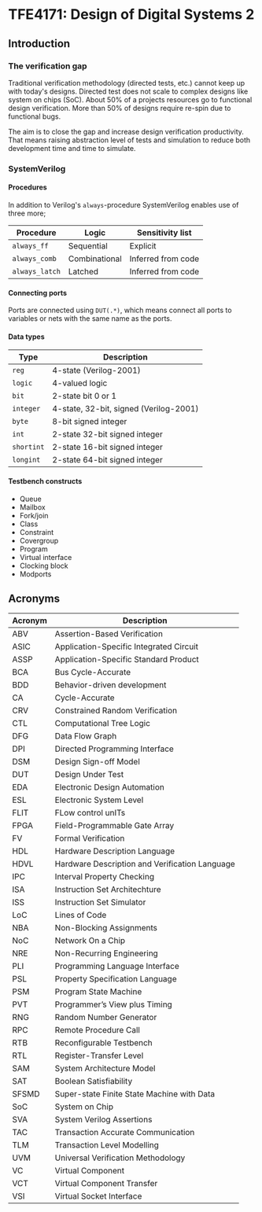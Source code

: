 TFE4171: Design of Digital Systems 2
==============================

Introduction
-----------------
### The verification gap
Traditional verification methodology (directed tests, etc.) cannot keep up with today's designs. Directed test does not scale to complex designs like system on chips (SoC). About 50% of a projects resources go to functional design verification. More than 50% of designs require re-spin due to functional bugs.

The aim is to close the gap and increase design verification productivity. That means raising abstraction level of tests and simulation to reduce both development time and time to simulate.

### SystemVerilog
#### Procedures
In addition to Verilog's `always`-procedure SystemVerilog enables use of three more;

|Procedure	  	  |Logic			       |Sensitivity list|
|---------------|---------------|----------------
|`always_ff`	   |Sequential		   |Explicit
|`always_comb`	 |Combinational	 |Inferred from code
|`always_latch`	|Latched		      |Inferred from code

#### Connecting ports
Ports are connected using `DUT(.*)`, which means connect all ports to variables or nets with the same name as the ports.

#### Data types
|Type		     |Description
|-----------|-----------
|`reg`		    |4-state (Verilog-2001)
|`logic`	   |4-valued logic
|`bit`		    |2-state bit 0 or 1
|`integer`	 |4-state, 32-bit, signed (Verilog-2001)
|`byte`		   |8-bit signed integer
|`int`		    |2-state 32-bit signed integer
|`shortint`	|2-state 16-bit signed integer
|`longint`	 |2-state 64-bit signed integer

#### Testbench constructs

 - Queue
 - Mailbox
 - Fork/join
 - Class
 - Constraint
 - Covergroup
 - Program
 - Virtual interface
 - Clocking block
 - Modports

Acronyms
-------------
|Acronym|Description              			
|-------|----------------------------
|ABV	|Assertion-Based Verification
|ASIC|Application-Specific Integrated Circuit
|ASSP|Application-Specific Standard Product
|BCA	|Bus Cycle-Accurate
|BDD |Behavior-driven development
|CA 	|Cycle-Accurate
|CRV	|Constrained Random Verification
|CTL	|Computational Tree Logic
|DFG	|Data Flow Graph
|DPI	|Directed Programming Interface
|DSM	|Design Sign-off Model
|DUT	|Design Under Test
|EDA	|Electronic Design Automation
|ESL	|Electronic System Level
|FLIT|FLow control unITs
|FPGA|Field-Programmable Gate Array
|FV 	|Formal Verification
|HDL	|Hardware Description Language
|HDVL|Hardware Description and Verification Language
|IPC	|Interval Property Checking
|ISA	|Instruction Set Architechture
|ISS	|Instruction Set Simulator
|LoC	|Lines of Code
|NBA	|Non-Blocking Assignments
|NoC	|Network On a Chip
|NRE	|Non-Recurring Engineering
|PLI	|Programming Language Interface
|PSL	|Property Specification Language
|PSM	|Program State Machine
|PVT	|Programmer’s View plus Timing
|RNG	|Random Number Generator
|RPC	|Remote Procedure Call
|RTB	|Reconfigurable Testbench
|RTL	|Register-Transfer Level
|SAM	|System Architecture Model
|SAT	|Boolean Satisfiability
|SFSMD|Super-state Finite State Machine with Data
|SoC	|System on Chip
|SVA	|System Verilog Assertions
|TAC	|Transaction Accurate Communication
|TLM	|Transaction Level Modelling
|UVM	|Universal Verification Methodology
|VC		|Virtual Component
|VCT	|Virtual Component Transfer
|VSI	|Virtual Socket Interface
